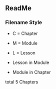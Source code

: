 ## ReadMe

### Filename Style
- C = Chapter
- M = Module
- L = Lesson

- Lesson in Module
- Module in Chapter

total 5 Chapters

